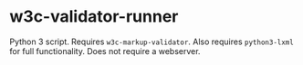 w3c-validator-runner
====================

Python 3 script. Requires `w3c-markup-validator`. Also requires `python3-lxml` for full functionality. Does not require a webserver.
